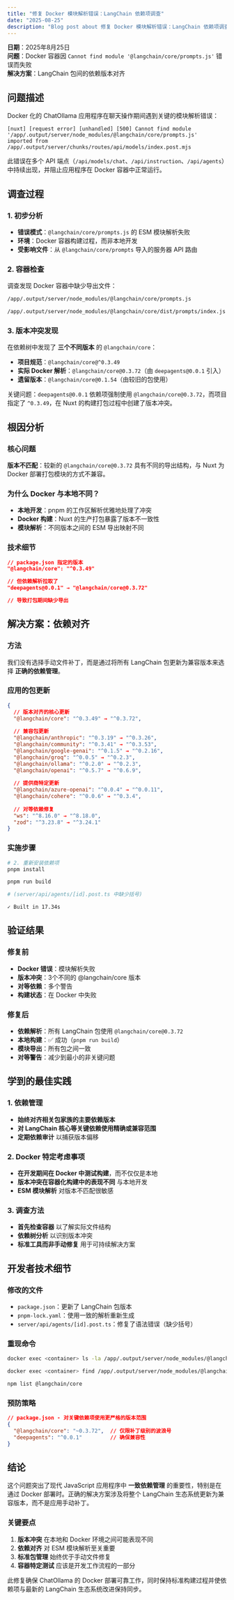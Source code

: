 ```yaml
---
title: "修复 Docker 模块解析错误：LangChain 依赖项调查"
date: "2025-08-25"
description: "Blog post about 修复 Docker 模块解析错误：LangChain 依赖项调查"
---
```



**日期**：2025年8月25日  
**问题**：Docker 容器因 `Cannot find module '@langchain/core/prompts.js'` 错误而失败  
**解决方案**：LangChain 包间的依赖版本对齐  

## 问题描述

Docker 化的 ChatOllama 应用程序在聊天操作期间遇到关键的模块解析错误：

```
[nuxt] [request error] [unhandled] [500] Cannot find module '/app/.output/server/node_modules/@langchain/core/prompts.js' 
imported from /app/.output/server/chunks/routes/api/models/index.post.mjs
```

此错误在多个 API 端点（`/api/models/chat`、`/api/instruction`、`/api/agents`）中持续出现，并阻止应用程序在 Docker 容器中正常运行。

## 调查过程

### 1. 初步分析
- **错误模式**：`@langchain/core/prompts.js` 的 ESM 模块解析失败
- **环境**：Docker 容器构建过程，而非本地开发
- **受影响文件**：从 `@langchain/core/prompts` 导入的服务器 API 路由

### 2. 容器检查
调查发现 Docker 容器中缺少导出文件：

```bash
/app/.output/server/node_modules/@langchain/core/prompts.js

/app/.output/server/node_modules/@langchain/core/dist/prompts/index.js
```

### 3. 版本冲突发现
在依赖树中发现了 **三个不同版本** 的 `@langchain/core`：

- **项目规范**：`@langchain/core@^0.3.49`
- **实际 Docker 解析**：`@langchain/core@0.3.72`（由 `deepagents@0.0.1` 引入）
- **遗留版本**：`@langchain/core@0.1.54`（由较旧的包使用）

关键问题：`deepagents@0.0.1` 依赖项强制使用 `@langchain/core@0.3.72`，而项目指定了 `^0.3.49`，在 Nuxt 的构建打包过程中创建了版本冲突。

## 根因分析

### 核心问题
**版本不匹配**：较新的 `@langchain/core@0.3.72` 具有不同的导出结构，与 Nuxt 为 Docker 部署打包模块的方式不兼容。

### 为什么 Docker 与本地不同？
- **本地开发**：pnpm 的工作区解析优雅地处理了冲突
- **Docker 构建**：Nuxt 的生产打包暴露了版本不一致性
- **模块解析**：不同版本之间的 ESM 导出映射不同

### 技术细节
```json
// package.json 指定的版本
"@langchain/core": "^0.3.49"

// 但依赖解析拉取了
"deepagents@0.0.1" → "@langchain/core@0.3.72"

// 导致打包期间缺少导出
```

## 解决方案：依赖对齐

### 方法
我们没有选择手动文件补丁，而是通过将所有 LangChain 包更新为兼容版本来选择 **正确的依赖管理**。

### 应用的包更新

```json
{
  // 版本对齐的核心更新
  "@langchain/core": "^0.3.49" → "^0.3.72",
  
  // 兼容包更新
  "@langchain/anthropic": "^0.3.19" → "^0.3.26",
  "@langchain/community": "^0.3.41" → "^0.3.53", 
  "@langchain/google-genai": "^0.1.5" → "^0.2.16",
  "@langchain/groq": "^0.0.5" → "^0.2.3",
  "@langchain/ollama": "^0.2.0" → "^0.2.3",
  "@langchain/openai": "^0.5.7" → "^0.6.9",
  
  // 提供商特定更新
  "@langchain/azure-openai": "^0.0.4" → "^0.0.11",
  "@langchain/cohere": "^0.0.6" → "^0.3.4",
  
  // 对等依赖修复
  "ws": "^8.16.0" → "^8.18.0",
  "zod": "^3.23.8" → "^3.24.1"
}
```

### 实施步骤

```bash
# 2. 重新安装依赖项
pnpm install

pnpm run build

# (server/api/agents/[id].post.ts 中缺少括号)

✓ Built in 17.34s
```

## 验证结果

### 修复前
- **Docker 错误**：模块解析失败
- **版本冲突**：3个不同的 @langchain/core 版本
- **对等依赖**：多个警告
- **构建状态**：在 Docker 中失败

### 修复后
- **依赖解析**：所有 LangChain 包使用 `@langchain/core@0.3.72`
- **本地构建**：✅ 成功（`pnpm run build`）
- **模块导出**：所有包之间一致
- **对等警告**：减少到最小的非关键问题

## 学到的最佳实践

### 1. 依赖管理
- **始终对齐相关包家族的主要依赖版本**
- **对 LangChain 核心等关键依赖使用精确或兼容范围**
- **定期依赖审计** 以捕获版本偏移

### 2. Docker 特定考虑事项
- **在开发期间在 Docker 中测试构建**，而不仅仅是本地
- **版本冲突在容器化构建中的表现不同** 与本地开发
- **ESM 模块解析** 对版本不匹配很敏感

### 3. 调查方法
- **首先检查容器** 以了解实际文件结构
- **依赖树分析** 以识别版本冲突
- **标准工具而非手动修复** 用于可持续解决方案

## 开发者技术细节

### 修改的文件
- `package.json`：更新了 LangChain 包版本
- `pnpm-lock.yaml`：使用一致的解析重新生成
- `server/api/agents/[id].post.ts`：修复了语法错误（缺少括号）

### 重现命令
```bash
docker exec <container> ls -la /app/.output/server/node_modules/@langchain/core/

docker exec <container> find /app/.output/server/node_modules/@langchain/core -name "*prompt*"

npm list @langchain/core
```

### 预防策略
```json
// package.json - 对关键依赖项使用更严格的版本范围
{
  "@langchain/core": "~0.3.72",  // 仅限补丁级别的波浪号
  "deepagents": "^0.0.1"         // 确保兼容性
}
```

## 结论

这个问题突出了现代 JavaScript 应用程序中 **一致依赖管理** 的重要性，特别是在通过 Docker 部署时。正确的解决方案涉及将整个 LangChain 生态系统更新为兼容版本，而不是应用手动补丁。

### 关键要点
1. **版本冲突** 在本地和 Docker 环境之间可能表现不同
2. **依赖对齐** 对 ESM 模块解析至关重要
3. **标准包管理** 始终优于手动文件修复
4. **容器特定测试** 应该是开发工作流程的一部分

此修复确保 ChatOllama 的 Docker 部署可靠工作，同时保持标准构建过程并使依赖项与最新的 LangChain 生态系统改进保持同步。